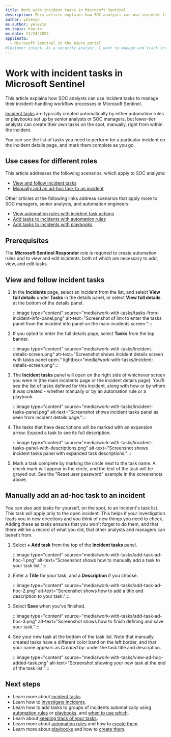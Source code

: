 ```yaml
---
title: Work with incident tasks in Microsoft Sentinel
description: This article explains how SOC analysts can use incident tasks to manage their incident-handling workflow processes in Microsoft Sentinel.
author: yelevin
ms.author: yelevin
ms.topic: how-to
ms.date: 11/24/2022
appliesto: 
  - Microsoft Sentinel in the Azure portal
#Customer intent: As a security analyst, I want to manage and track incident tasks so that I can efficiently handle incident workflows and ensure thorough investigations.
---
```


# Work with incident tasks in Microsoft Sentinel

This article explains how SOC analysts can use incident tasks to manage their incident-handling workflow processes in Microsoft Sentinel.

[Incident tasks](incident-tasks.md) are typically created automatically by either automation rules or playbooks set up by senior analysts or SOC managers, but lower-tier analysts can create their own tasks on the spot, manually, right from within the incident.

You can see the list of tasks you need to perform for a particular incident on the incident details page, and mark them complete as you go.

## Use cases for different roles

This article addresses the following scenarios, which apply to SOC analysts:

- [View and follow incident tasks](#view-and-follow-incident-tasks)
- [Manually add an ad-hoc task to an incident](#manually-add-an-ad-hoc-task-to-an-incident)

Other articles at the following links address scenarios that apply more to SOC managers, senior analysts, and automation engineers:

- [View automation rules with incident task actions](create-tasks-automation-rule.md#view-automation-rules-with-incident-task-actions)
- [Add tasks to incidents with automation rules](create-tasks-automation-rule.md#add-tasks-to-incidents-with-automation-rules)
- [Add tasks to incidents with playbooks](create-tasks-playbook.md)

## Prerequisites

The **Microsoft Sentinel Responder** role is required to create automation rules and to view and edit incidents, both of which are necessary to add, view, and edit tasks.

## View and follow incident tasks

1. In the **Incidents** page, select an incident from the list, and select **View full details**  under **Tasks** in the details panel, or select **View full details** at the bottom of the details panel.

    :::image type="content" source="media/work-with-tasks/tasks-from-incident-info-panel.png" alt-text="Screenshot of link to enter the tasks panel from the incident info panel on the main incidents screen.":::

1. If you opted to enter the full details page, select **Tasks** from the top banner.

    :::image type="content" source="media/work-with-tasks/incident-details-screen.png" alt-text="Screenshot shows incident details screen with tasks panel open." lightbox="media/work-with-tasks/incident-details-screen.png":::

1. The **Incident tasks** panel will open on the right side of whichever screen you were in (the main incidents page or the incident details page). You'll see the list of tasks defined for this incident, along with how or by whom it was created - whether manually or by an automation rule or a playbook.

    :::image type="content" source="media/work-with-tasks/incident-tasks-panel.png" alt-text="Screenshot shows incident tasks panel as seen from incident details page.":::

1. The tasks that have descriptions will be marked with an expansion arrow. Expand a task to see its full description.

    :::image type="content" source="media/work-with-tasks/incident-tasks-panel-with-descriptions.png" alt-text="Screenshot shows incident tasks panel with expanded task descriptions.":::

1. Mark a task complete by marking the circle next to the task name. A check mark will appear in the circle, and the text of the task will be grayed out. See the "Reset user password" example in the screenshots above.

## Manually add an ad-hoc task to an incident

You can also add tasks for yourself, on the spot, to an incident's task list. This task will apply only to the open incident. This helps if your investigation leads you in new directions and you think of new things you need to check. Adding these as tasks ensures that you won't forget to do them, and that there will be a record of what you did, that other analysts and managers can benefit from.

1. Select **+ Add task** from the top of the **Incident tasks** panel.

    :::image type="content" source="media/work-with-tasks/add-task-ad-hoc-1.png" alt-text="Screenshot shows how to manually add a task to your task list.":::

1. Enter a **Title** for your task, and a **Description** if you choose.

    :::image type="content" source="media/work-with-tasks/add-task-ad-hoc-2.png" alt-text="Screenshot shows how to add a title and description to your task.":::

1. Select **Save** when you've finished.

    :::image type="content" source="media/work-with-tasks/add-task-ad-hoc-3.png" alt-text="Screenshot shows how to finish defining and save your task.":::

1. See your new task at the bottom of the task list. Note that manually created tasks have a different color band on the left border, and that your name appears as *Created by:* under the task title and description.

    :::image type="content" source="media/work-with-tasks/view-ad-hoc-added-task.png" alt-text="Screenshot showing your new task at the end of the task list.":::

## Next steps

- Learn more about [incident tasks](incident-tasks.md).
- Learn how to [investigate incidents](investigate-cases.md).
- Learn how to add tasks to groups of incidents automatically using [automation rules](create-tasks-automation-rule.md) or [playbooks](create-tasks-playbook.md), and [when to use which](incident-tasks.md#use-automation-rules-or-playbooks-to-add-tasks).
- Learn about [keeping track of your tasks](audit-track-tasks.md).
- Learn more about [automation rules](automate-incident-handling-with-automation-rules.md) and how to [create them](./create-manage-use-automation-rules.md).
- Learn more about [playbooks](automate-responses-with-playbooks.md) and how to [create them](tutorial-respond-threats-playbook.md).
